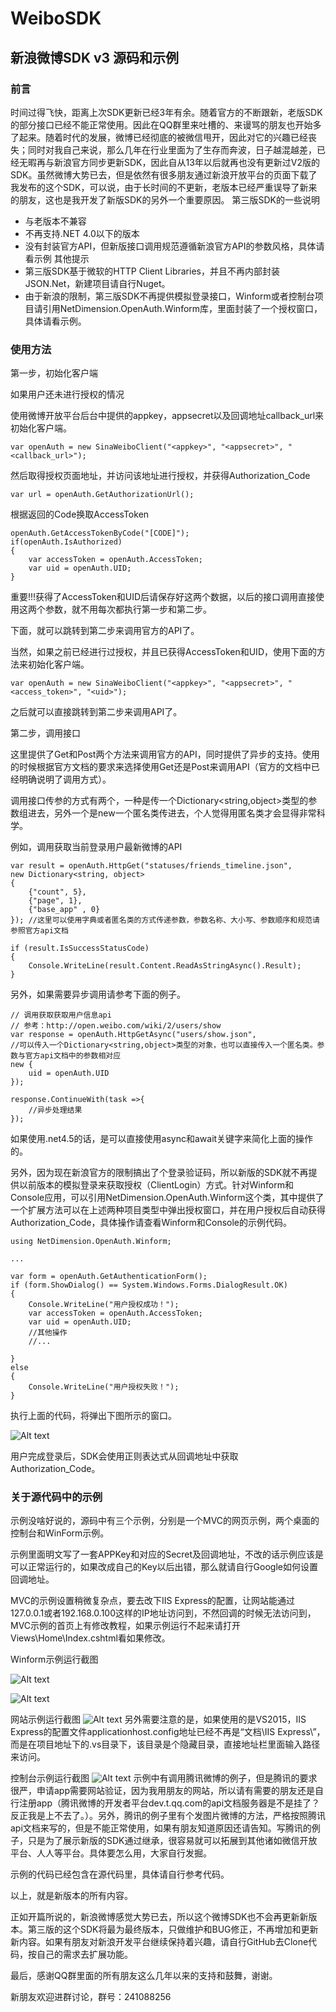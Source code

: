 # WeiboSDK
## 新浪微博SDK v3 源码和示例

### 前言
时间过得飞快，距离上次SDK更新已经3年有余。随着官方的不断跟新，老版SDK的部分接口已经不能正常使用。因此在QQ群里来吐槽的、来谩骂的朋友也开始多了起来。随着时代的发展，微博已经彻底的被微信甩开，因此对它的兴趣已经丧失；同时对我自己来说，那么几年在行业里面为了生存而奔波，日子越混越差，已经无暇再与新浪官方同步更新SDK，因此自从13年以后就再也没有更新过V2版的SDK。虽然微博大势已去，但是依然有很多朋友通过新浪开放平台的页面下载了我发布的这个SDK，可以说，由于长时间的不更新，老版本已经严重误导了新来的朋友，这也是我开发了新版SDK的另外一个重要原因。
第三版SDK的一些说明
* 与老版本不兼容
* 不再支持.NET 4.0以下的版本
* 没有封装官方API，但新版接口调用规范遵循新浪官方API的参数风格，具体请看示例
其他提示
* 第三版SDK基于微软的HTTP Client Libraries，并且不再内部封装JSON.Net，新建项目请自行Nuget。
* 由于新浪的限制，第三版SDK不再提供模拟登录接口，Winform或者控制台项目请引用NetDimension.OpenAuth.Winform库，里面封装了一个授权窗口，具体请看示例。

### 使用方法
第一步，初始化客户端

如果用户还未进行授权的情况

使用微博开放平台后台中提供的appkey，appsecret以及回调地址callback_url来初始化客户端。

	var openAuth = new SinaWeiboClient("<appkey>", "<appsecret>", "<callback_url>");

然后取得授权页面地址，并访问该地址进行授权，并获得Authorization_Code

	var url = openAuth.GetAuthorizationUrl();

根据返回的Code换取AccessToken


	openAuth.GetAccessTokenByCode("[CODE]");
	if(openAuth.IsAuthorized)
	{
		var accessToken = openAuth.AccessToken;
		var uid = openAuth.UID;
	}

重要!!!获得了AccessToken和UID后请保存好这两个数据，以后的接口调用直接使用这两个参数，就不用每次都执行第一步和第二步。

下面，就可以跳转到第二步来调用官方的API了。

当然，如果之前已经进行过授权，并且已获得AccessToken和UID，使用下面的方法来初始化客户端。

	var openAuth = new SinaWeiboClient("<appkey>", "<appsecret>", "<access_token>", "<uid>");

之后就可以直接跳转到第二步来调用API了。

第二步，调用接口

这里提供了Get和Post两个方法来调用官方的API，同时提供了异步的支持。使用的时候根据官方文档的要求来选择使用Get还是Post来调用API（官方的文档中已经明确说明了调用方式）。

调用接口传参的方式有两个，一种是传一个Dictionary<string,object>类型的参数组进去，另外一个是new一个匿名类传进去，个人觉得用匿名类才会显得非常科学。

例如，调用获取当前登录用户最新微博的API

	var result = openAuth.HttpGet("statuses/friends_timeline.json", 
	new Dictionary<string, object>
	{
		{"count", 5},
		{"page", 1},
		{"base_app" , 0}
	}); //这里可以使用字典或者匿名类的方式传递参数，参数名称、大小写、参数顺序和规范请参照官方api文档

	if (result.IsSuccessStatusCode)
	{
		Console.WriteLine(result.Content.ReadAsStringAsync().Result);
	}

另外，如果需要异步调用请参考下面的例子。

	// 调用获取获取用户信息api
	// 参考：http://open.weibo.com/wiki/2/users/show
	var response = openAuth.HttpGetAsync("users/show.json", 
	//可以传入一个Dictionary<string,object>类型的对象，也可以直接传入一个匿名类。参数与官方api文档中的参数相对应
	new {
		uid = openAuth.UID
	});

	response.ContinueWith(task =>{
		//异步处理结果
	});

如果使用.net4.5的话，是可以直接使用async和await关键字来简化上面的操作的。

另外，因为现在新浪官方的限制搞出了个登录验证码，所以新版的SDK就不再提供以前版本的模拟登录来获取授权（ClientLogin）方式。针对Winform和Console应用，可以引用NetDimension.OpenAuth.Winform这个类，其中提供了一个扩展方法可以在上述两种项目类型中弹出授权窗口，并在用户授权后自动获得Authorization_Code，具体操作请查看Winform和Console的示例代码。

	using NetDimension.OpenAuth.Winform;

	...

	var form = openAuth.GetAuthenticationForm();
	if (form.ShowDialog() == System.Windows.Forms.DialogResult.OK)
	{
		Console.WriteLine("用户授权成功！");
		var accessToken = openAuth.AccessToken;
		var uid = openAuth.UID;
		//其他操作
		//...

	}
	else
	{
		Console.WriteLine("用户授权失败！");
	}

执行上面的代码，将弹出下图所示的窗口。

![Alt text](http://images2015.cnblogs.com/blog/352785/201601/352785-20160108134821887-1788493591.png)

用户完成登录后，SDK会使用正则表达式从回调地址中获取Authorization_Code。

### 关于源代码中的示例

示例没啥好说的，源码中有三个示例，分别是一个MVC的网页示例，两个桌面的控制台和WinForm示例。

示例里面明文写了一套APPKey和对应的Secret及回调地址，不改的话示例应该是可以正常运行的，如果改成自己的Key以后出错，那么就请自行Google如何设置回调地址。

MVC的示例设置稍微复杂点，要去改下IIS Express的配置，让网站能通过127.0.0.1或者192.168.0.100这样的IP地址访问到，不然回调的时候无法访问到，MVC示例的首页上有修改教程，如果示例运行不起来请打开Views\Home\Index.cshtml看如果修改。

Winform示例运行截图

![Alt text](http://images2015.cnblogs.com/blog/352785/201601/352785-20160108140114825-1445128404.png)

![Alt text](http://images2015.cnblogs.com/blog/352785/201601/352785-20160108140236090-1811530950.png)

网站示例运行截图
![Alt text](http://images2015.cnblogs.com/blog/352785/201601/352785-20160108142916137-435905462.png)
另外需要注意的是，如果使用的是VS2015，IIS Express的配置文件applicationhost.config地址已经不再是“文档\IIS Express\”，而是在项目地址下的.vs目录下，该目录是个隐藏目录，直接地址栏里面输入路径来访问。

控制台示例运行截图
![Alt text](http://images2015.cnblogs.com/blog/352785/201601/352785-20160108140527496-201039245.png)
示例中有调用腾讯微博的例子，但是腾讯的要求很严，申请app需要网站验证，因为我用朋友的网站，所以请有需要的朋友还是自行注册app（腾讯微博的开发者平台dev.t.qq.com的api文档服务器是不是挂了？反正我是上不去了。）。另外，腾讯的例子里有个发图片微博的方法，严格按照腾讯api文档来写的，但是不能正常使用，如果有朋友知道原因还请告知。写腾讯的例子，只是为了展示新版的SDK通过继承，很容易就可以拓展到其他诸如微信开放平台、人人等平台。具体要怎么用，大家自行发掘。

示例的代码已经包含在源代码里，具体请自行参考代码。

 

以上，就是新版本的所有内容。

正如开篇所说的，新浪微博感觉大势已去，所以这个微博SDK也不会再更新新版本。第三版的这个SDK将最为最终版本，只做维护和BUG修正，不再增加和更新新内容。如果有朋友对新浪开发平台继续保持着兴趣，请自行GitHub去Clone代码，按自己的需求去扩展功能。

最后，感谢QQ群里面的所有朋友这么几年以来的支持和鼓舞，谢谢。

新朋友欢迎进群讨论，群号：241088256